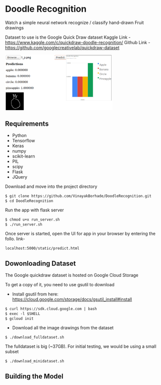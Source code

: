 # Doodle Recognition
Watch a simple neural network  recognize / classify hand-drawn Fruit drawings

Dataset to use is the Google Quick Draw dataset
Kaggle Link - https://www.kaggle.com/c/quickdraw-doodle-recognition/
Github Link - https://github.com/googlecreativelab/quickdraw-dataset 

<img src="https://github.com/VinayakBorhade/DoodleRecognition/blob/master/samples/results.PNG" width="70%" />

## Requirements
* Python
* Tensorflow
* Keras
* numpy
* scikit-learn
* PIL
* scipy
* Flask
* JQuery

Download and move into the project directory
```
$ git clone https://github.com/VinayakBorhade/DoodleRecognition.git
$ cd DoodleRecognition
```

Run the app with flask server
```
$ chmod u+x run_server.sh
$ ./run_server.sh
```

Once server is started, open the UI for app in your browser by entering the follo. link- 
```
localhost:5000/static/predict.html
```

## Dowonloading Dataset

The Google quickdraw dataset is hosted on Google Cloud Storage

To get a copy of it, you need to use gsutil to download
* Install gsutil from here: https://cloud.google.com/storage/docs/gsutil_install#install
```
$ curl https://sdk.cloud.google.com | bash
$ exec -l $SHELL
$ gcloud init
```

* Download all the image drawings from the dataset
```
$ ./download_fulldataset.sh
```

The fulldataset is big (~37GB). For initial testing, we would be using a small subset

```
$ ./download_minidataset.sh
```

## Building the Model